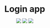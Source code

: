 <p align="center">
    <h1 align="center" style="margin: 0; display: block;">
        Login app
    </h1>
</p>
<p align="center">
    <img src="https://img.shields.io/github/languages/count/johnsilver94/login-app">
    <img src="https://img.shields.io/github/repo-size/johnsilver94/login-app">
    <img src="https://img.shields.io/github/license/johnsilver94/login-app">
</p>
